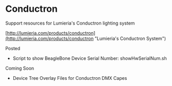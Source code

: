 # Conductron
Support resources for Lumieria's Conductron lighting system

[http://lumieria.com/products/conductron](http://lumieria.com/products/conductron "Lumieria's Conductron System")

Posted
*   Script to show BeagleBone Device Serial Number: showHwSerialNum.sh 

Coming Soon
*   Device Tree Overlay Files for Conductron DMX Capes

